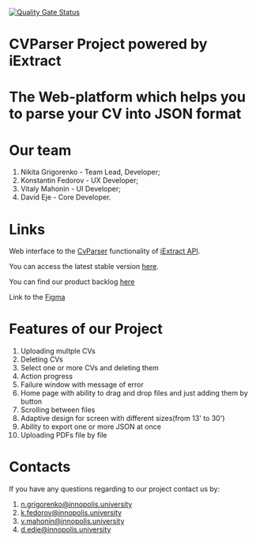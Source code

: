 [![Quality Gate Status](https://ead1-188-130-155-152.eu.ngrok.io/api/project_badges/measure?project=CV-Parser&metric=alert_status&token=squ_06f678c156cb40b9802bf8851850cf92737ee307)](https://ead1-188-130-155-152.eu.ngrok.io/dashboard?id=CV-Parser)

# CVParser Project powered by iExtract

# The Web-platform which helps you to parse your CV into JSON format


# Our team

1) Nikita Grigorenko - Team Lead, Developer;
2) Konstantin Fedorov - UX Developer;
3) Vitaly Mahonin - UI Developer;
4) David Eje - Core Developer.


# Links

Web interface to the [CvParser](https://aqueous-anchorage-93443.herokuapp.com/docs#/default/extractCsSkills_CvParser_post) functionality of [iExtract API](https://aqueous-anchorage-93443.herokuapp.com/docs).

You can access the latest stable version [here](https://cv-parser-ca402.web.app/#/).

You can find our product backlog [here](https://github.com/orgs/InnoSWP/projects/14)

Link to the [Figma](https://www.figma.com/file/3KFQasXCKhXR4oCExWReoT/01-CVParser?node-id=0%3A1)


# Features of our Project

1) Uploading multple CVs
2) Deleting CVs
3) Select one or more CVs and deleting them
4) Action progress 
5) Failure window with message of error
6) Home page with ability to drag and drop files and just adding them by button
7) Scrolling between files
8) Adaptive design for screen with different sizes(from 13' to 30')
9) Ability to export one or more JSON at once
10) Uploading PDFs file by file


# Contacts
If you have any questions regarding to our project contact us by: 
1) n.grigorenko@innopolis.university
2) k.fedorov@innopolis.university
3) v.mahonin@innopolis.university
4) d.edje@innopolis.university
